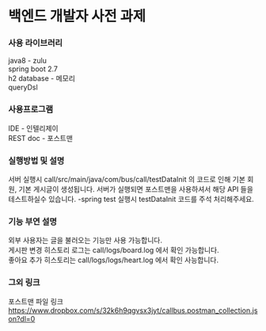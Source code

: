 # 백엔드 개발자 사전 과제

### 사용 라이브러리
java8 - zulu  
spring boot 2.7  
h2 database - 메모리  
queryDsl


### 사용프로그램
IDE - 인텔리제이  
REST doc - 포스트맨

### 실행방법 및 설명
서버 실행시 
call/src/main/java/com/bus/call/testDataInit
의 코드로 인해 기본 회원, 기본 게시글이 생성됩니다.
서버가 실행되면 
포스트맨을 사용하셔서 해당 API 들을 테스트하실수 있습니다.
-spring test 실행시 testDataInit 코드를 주석 처리해주세요.

### 기능 부연 설명
외부 사용자는 글을 불러오는 기능만 사용 가능합니다.  
게시판 변경 히스토리 로그는 call/logs/board.log 에서 확인 가능합니다.  
좋아요 추가 히스토리는 call/logs/logs/heart.log 에서 확인 사능합니다.  

### 그외 링크
포스트맨 파일 링크  
https://www.dropbox.com/s/32k6h9qgvsx3jyt/callbus.postman_collection.json?dl=0

